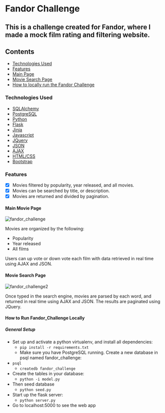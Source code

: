# Fandor Challenge

## This is a challenge created for Fandor, where I made a mock film rating and filtering website.

## Contents
* [Technologies Used](#technologiesused)
* [Features](#feautures)
* [Main Page](#main)
* [Movie Search Page](#search)
* [How to locally run the Fandor Challenge](#run)

### <a name="technologiesused"></a>Technologies Used

* [SQLAlchemy](http://www.sqlalchemy.org/)
* [PostgreSQL](https://www.postgresql.org/)
* [Python](https://www.python.org/)
* [Flask](http://flask.pocoo.org/)
* [Jinja](http://jinja.pocoo.org/)
* [Javascript](https://www.javascript.com/)
* [JQuery](https://jquery.com/)
* [JSON](http://www.json.org/)
* [AJAX](http://api.jquery.com/jquery.ajax/)
* [HTML/CSS](http://www.w3schools.com/html/html_css.asp)
* [Bootstrap](http://getbootstrap.com/)

### <a name="features"></a>Features

- [x] Movies filtered by popularity, year released, and all movies.
- [x] Movies can be searched by title, or description.
- [x] Movies are returned and divided by pagination.

#### <a name="main"></a>Main Movie Page
![fandor_challenge](https://cloud.githubusercontent.com/assets/11432315/24968447/1bdc576e-1f62-11e7-91b7-50c9a3ba63c3.gif)


Movies are organized by the following:
- Popularity
- Year released
- All films

Users can up vote or down vote each film with data retrieved in real time using AJAX and JSON.


#### <a name="search"></a>Movie Search Page
![fandor_challenge2](https://cloud.githubusercontent.com/assets/11432315/24941183/692066ec-1efd-11e7-9a48-21b3e8c9d3fc.gif)

Once typed in the search engine, movies are parsed by each word, and returned in real time using AJAX and JSON. The results are paginated using JQuery. 


#### <a name="run"></a>How to Run Fandor_Challenge Locally

##### General Setup
* Set up and activate a python virtualenv, and install all dependencies:
    * `pip install -r requirements.txt`
  * Make sure you have PostgreSQL running. Create a new database in psql named fandor_challenge:
* `psql`
  * `createdb fandor_challenge`
 * Create the tables in your database:
    * `python -i model.py`
 * Then seed database
   * `python seed.py`
 * Start up the flask server:
    * `python server.py`
 * Go to localhost:5000 to see the web app

